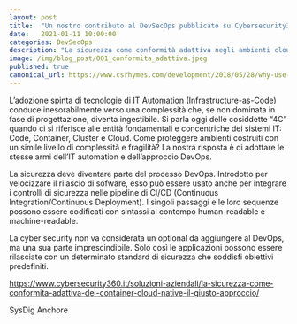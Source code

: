 ```yaml
---
layout: post
title:  "Un nostro contributo al DevSecOps pubblicato su Cybersecurity360"
date:   2021-01-11 10:00:00
categories: DevSecOps
description: "La sicurezza come conformità adattiva negli ambienti cloud-native"
image: /img/blog_post/001_conformita_adattiva.jpeg
published: true
canonical_url: https://www.csrhymes.com/development/2018/05/28/why-use-a-static-site-generator.html
---
```


L’adozione spinta di tecnologie di IT Automation (Infrastructure-as-Code) conduce inesorabilmente verso una complessità che, se non dominata in fase di progettazione, diventa ingestibile. Si parla oggi delle cosiddette “4C” quando ci si riferisce alle entità fondamentali e concentriche dei sistemi IT: Code, Container, Cluster e Cloud.  Come proteggere ambienti costruiti con un simile livello di complessità e fragilità? La nostra risposta è di adottare le stesse armi dell’IT automation e dell’approccio DevOps.

La sicurezza deve diventare parte del processo DevOps. Introdotto per velocizzare il rilascio di sofware, esso può essere usato anche per integrare i controlli di sicurezza nelle pipeline di CI/CD (Continuous Integration/Continuous Deployment). I singoli passaggi e le loro sequenze possono essere codificati con sintassi al contempo human-readable e machine-readable.

La cyber security non va considerata un optional da aggiungere al DevOps, ma una sua parte imprescindibile. Solo così le applicazioni possono essere rilasciate con un determinato standard di sicurezza che soddisfi obiettivi predefiniti.

https://www.cybersecurity360.it/soluzioni-aziendali/la-sicurezza-come-conformita-adattiva-dei-container-cloud-native-il-giusto-approccio/

SysDig Anchore
